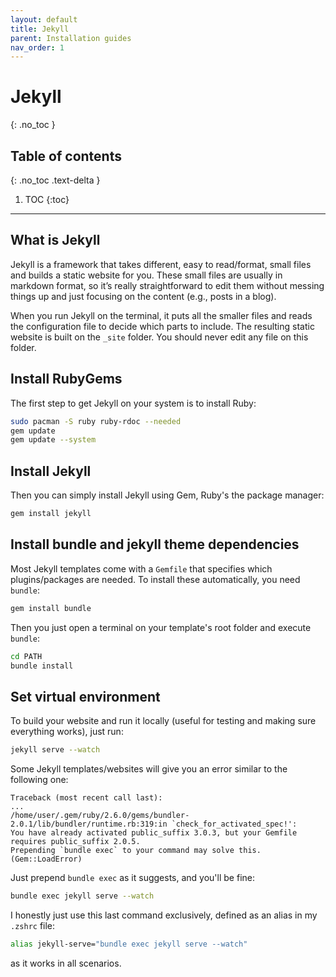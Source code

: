 ```yaml
---
layout: default
title: Jekyll
parent: Installation guides
nav_order: 1
---
```


# Jekyll
{: .no_toc }

## Table of contents
{: .no_toc .text-delta }

1. TOC
{:toc}

---

## What is Jekyll

Jekyll is a framework that takes different, easy to read/format, small files and builds a static website for you. These small files are usually in markdown format, so it’s really straightforward to edit them without messing things up and just focusing on the content (e.g., posts in a blog).

When you run Jekyll on the terminal, it puts all the smaller files and reads the configuration file to decide which parts to include. The resulting static website is built on the `_site` folder. You should never edit any file on this folder.

## Install RubyGems

The first step to get Jekyll on your system is to install Ruby:

```bash
sudo pacman -S ruby ruby-rdoc --needed
gem update
gem update --system
```

## Install Jekyll

Then you can simply install Jekyll using Gem, Ruby's the package manager:

```bash
gem install jekyll
```

## Install bundle and jekyll theme dependencies

Most Jekyll templates come with a `Gemfile` that specifies which plugins/packages are needed. To install these automatically, you need `bundle`:

```bash
gem install bundle
```

Then you just open a terminal on your template's root folder and execute `bundle`:
```bash
cd PATH
bundle install
```

## Set virtual environment

To build your website and run it locally (useful for testing and making sure everything works), just run:
```bash
jekyll serve --watch
```

Some Jekyll templates/websites will give you an error similar to the following one:
```
Traceback (most recent call last):
...
/home/user/.gem/ruby/2.6.0/gems/bundler-2.0.1/lib/bundler/runtime.rb:319:in `check_for_activated_spec!':
You have already activated public_suffix 3.0.3, but your Gemfile requires public_suffix 2.0.5.
Prepending `bundle exec` to your command may solve this. (Gem::LoadError)
```

Just prepend `bundle exec` as it suggests, and you'll be fine:
```bash
bundle exec jekyll serve --watch
```

I honestly just use this last command exclusively, defined as an alias in my `.zshrc` file:
```bash
alias jekyll-serve="bundle exec jekyll serve --watch"
```
as it works in all scenarios.

